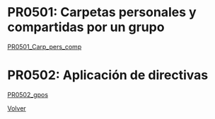 # PR0501: Carpetas personales y compartidas por un grupo

   [PR0501_Carp_pers_comp](./practicas/PR0501_Carp_pers_comp/PR0501_Carp_pers_comp.md)

# PR0502: Aplicación de directivas

   [PR0502_gpos](./practicas/PR0502_gpos/PR0502_gpos.md)
   
[Volver](../index.md)